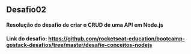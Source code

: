 ## Desafio02
#### Resolução do desafio de criar o CRUD de uma API em Node.js
#### Link do desafio: https://github.com/rocketseat-education/bootcamp-gostack-desafios/tree/master/desafio-conceitos-nodejs